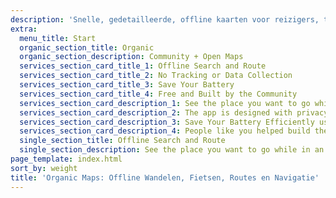 ```yaml
---
description: 'Snelle, gedetailleerde, offline kaarten voor reizigers, toeristen, automobilisten, wandelaars, en fietsers gemaakt door de oprichters van de app MapsWithMe (Maps.Me).'
extra:
  menu_title: Start
  organic_section_title: Organic
  organic_section_description: Community + Open Maps
  services_section_card_title_1: Offline Search and Route
  services_section_card_title_2: No Tracking or Data Collection
  services_section_card_title_3: Save Your Battery
  services_section_card_title_4: Free and Built by the Community
  services_section_card_description_1: See the place you want to go while in an underground parking garage, and navigate while on a distant hike.
  services_section_card_description_2: The app is designed with privacy as a priority and does not identify users, or track information about them.
  services_section_card_description_3: Save Your Battery Efficiently uses your battery, doesn’t drain your battery like other navigation apps Learn more
  services_section_card_description_4: People like you helped build the app by adding locations to the OpenStreetMap, giving feedback on features, and contributing code
  single_section_title: Offline Search and Route
  single_section_description: See the place you want to go while in an underground parking garage, and navigate while on a distant hike.
page_template: index.html
sort_by: weight
title: 'Organic Maps: Offline Wandelen, Fietsen, Routes en Navigatie'
---
```



